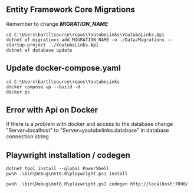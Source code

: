 ## Entity Framework Core Migrations
Remember to change ***MIGRATION_NAME*** 
``` 
cd C:\Users\bartl\source\repos\YoutubeLinks\YoutubeLinks.Api
dotnet ef migrations add MIGRATION_NAME -o ./Data/Migrations --startup-project ../YoutubeLinks.Api
dotnet ef database update
```

## Update docker-compose.yaml
``` 
cd C:\Users\bartl\source\repos\YoutubeLinks
docker compose up --build -d
docker ps
``` 

## Error with Api on Docker
If there is a problem with docker and access to the database change "Server=localhost" to "Server=youtubelinks.database" in database connection string

## Playwright installation / codegen
``` 
dotnet tool install --global PowerShell
pwsh .\bin\Debug\net8.0\playwright.ps1 install

pwsh .\bin\Debug\net8.0\playwright.ps1 codegen http://localhost:7000/
``` 